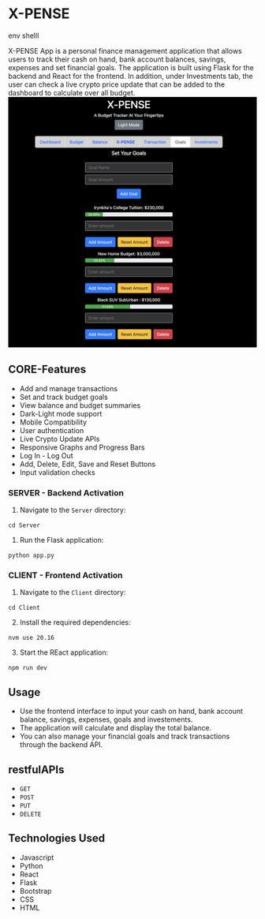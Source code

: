 # X-PENSE
env shelll

X-PENSE App is a personal finance management application that allows users to track their cash on hand, bank account balances, savings, expenses and set financial goals. The application is built using Flask for the backend and React for the frontend. In addition, under Investments tab, the user can check a live crypto price update that can be added to the dashboard to calculate over all budget.
![Alt text](./Client/public/x-pense.png)

## CORE-Features

- Add and manage transactions
- Set and track budget goals
- View balance and budget summaries
- Dark-Light mode support
- Mobile Compatibility
- User authentication
- Live Crypto Update APIs
- Responsive Graphs and Progress Bars
- Log In - Log Out 
- Add, Delete, Edit, Save and Reset Buttons 
- Input validation checks

### SERVER - Backend Activation
<!-- pipenv install -->
<!-- pipenv shell -->
1. Navigate to the `Server` directory:
```
cd Server
```
1. Run the Flask application: 
```
python app.py
```

### CLIENT - Frontend Activation
1. Navigate to the `Client` directory:
```
cd Client
```
2. Install the required dependencies: 
```
nvm use 20.16
```
3. Start the REact application:
```
npm run dev
```
## Usage

- Use the frontend interface to input your cash on hand, bank account balance, savings, expenses, goals and investements.
- The application will calculate and display the total balance.
- You can also manage your financial goals and track transactions through the backend API.


## restfulAPIs
- `GET`
- `POST`
- `PUT`
- `DELETE`

## Technologies Used
- Javascript
- Python
- React
- Flask
- Bootstrap
- CSS
- HTML